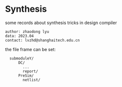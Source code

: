 # Synthesis
some records about synthesis tricks in design compiler 

    author: zhaodong lyu 
    data: 2023.04 
    contact: lvzhd@shanghaitech.edu.cn

  the file frame can be set:

      submoduleY/
          DC/
            ...
            report/
          PreSim/
            netlist/
